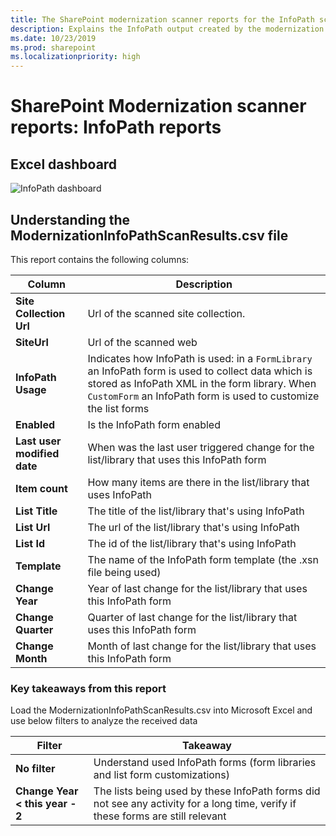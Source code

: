 ```yaml
---
title: The SharePoint modernization scanner reports for the InfoPath scanner mode
description: Explains the InfoPath output created by the modernization scanner
ms.date: 10/23/2019
ms.prod: sharepoint
ms.localizationpriority: high
---
```


# SharePoint Modernization scanner reports: InfoPath reports

## Excel dashboard

![InfoPath dashboard](media/modernize/excel_infopathusage.png)

## Understanding the ModernizationInfoPathScanResults.csv file

This report contains the following columns:

Column | Description
---------|----------
**Site Collection Url** | Url of the scanned site collection.
**SiteUrl** | Url of the scanned web
**InfoPath Usage** | Indicates how InfoPath is used: in a `FormLibrary` an InfoPath form is used to collect data which is stored as InfoPath XML in the form library. When `CustomForm` an InfoPath form is used to customize the list forms
**Enabled** | Is the InfoPath form enabled
**Last user modified date** | When was the last user triggered change for the list/library that uses this InfoPath form
**Item count** | How many items are there in the list/library that uses InfoPath
**List Title** | The title of the list/library that's using InfoPath
**List Url** | The url of the list/library that's using InfoPath
**List Id** | The id of the list/library that's using InfoPath
**Template** | The name of the InfoPath form template (the .xsn file being used)
**Change Year** | Year of last change for the list/library that uses this InfoPath form
**Change Quarter** | Quarter of last change for the list/library that uses this InfoPath form
**Change Month** | Month of last change for the list/library that uses this InfoPath form

### Key takeaways from this report ###

Load the ModernizationInfoPathScanResults.csv into Microsoft Excel and use below filters to analyze the received data

Filter | Takeaway
---------|----------
**No filter** | Understand used InfoPath forms (form libraries and list form customizations)
**Change Year < this year - 2** | The lists being used by these InfoPath forms did not see any activity for a long time, verify if these forms are still relevant
